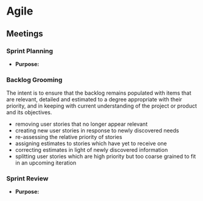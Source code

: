 # Agile

## Meetings

### Sprint Planning

-   **Purpose:**

### Backlog Grooming

The intent is to ensure that the backlog remains populated with items that are relevant, detailed and estimated to a degree appropriate with their priority, and in keeping with current understanding of the project or product and its objectives.

-   removing user stories that no longer appear relevant
-   creating new user stories in response to newly discovered needs
-   re-assessing the relative priority of stories
-   assigning estimates to stories which have yet to receive one
-   correcting estimates in light of newly discovered information
-   splitting user stories which are high priority but too coarse grained to fit in an upcoming iteration

### Sprint Review

-   **Purpose:**
